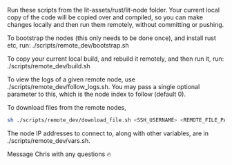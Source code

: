 Run these scripts from the lit-assets/rust/lit-node folder.  Your current local copy of the code will be copied over and compiled, so you can make changes locally and then run them remotely, without committing or pushing.

To bootstrap the nodes (this only needs to be done once), and install rust etc, run: ./scripts/remote_dev/bootstrap.sh

To copy your current local build, and rebuild it remotely, and then run it, run: ./scripts/remote_dev/build.sh

To view the logs of a given remote node, use ./scripts/remote_dev/follow_logs.sh.  You may pass a single optional parameter to this, which is the node index to follow (default 0).

To download files from the remote nodes,

```bash
sh ./scripts/remote_dev/download_file.sh <SSH_USERNAME> <REMOTE_FILE_PATH> <LOCAL_FILE_PATH>
```

The node IP addresses to connect to, along with other variables, are in ./scripts/remote_dev/vars.sh.

Message Chris with any questions 🔥